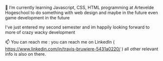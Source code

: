 🌱 I’m currently learning Javascript, CSS, HTML programming at Artevelde Hogeschool  to do something with web design and maybe in the future even game development in the future 
   
   I've just entered my second semester and im happily looking forward to more of crazy wacky development
   
📫 You can reach me : you can reach me on LinkedIn ( https://www.linkedin.com/in/travis-bruwiere-5431a0220/ ) all other relevant info is also on there.

  
<!--
**pgm-travbruw/pgm-travbruw** is a ✨ _special_ ✨ repository because its `README.md` (this file) appears on your GitHub profile.

Here are some ideas to get you started:

- 🔭 I’m currently working on ...
- 🌱 I’m currently learning ...
- 👯 I’m looking to collaborate on ...
- 🤔 I’m looking for help with ...
- 💬 Ask me about ...
- 📫 How to reach me: ...
- 😄 Pronouns: ...
- ⚡ Fun fact: ...
-->
